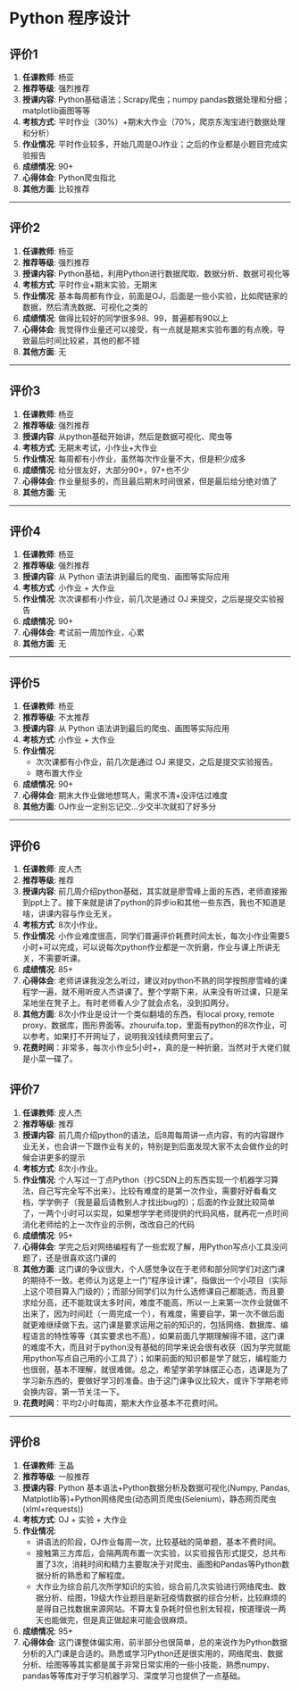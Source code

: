 # Python 程序设计

## 评价1

1. **任课教师**: 杨亚
2. **推荐等级**: 强烈推荐
3. **授课内容**: Python基础语法；Scrapy爬虫；numpy pandas数据处理和分细；matplotlib画图等等
4. **考核方式**: 平时作业（30%）+期末大作业（70%，爬京东淘宝进行数据处理和分析）
5. **作业情况**: 平时作业较多，开始几周是OJ作业；之后的作业都是小题目完成实验报告
6. **成绩情况**: 90+
7. **心得体会**: Python爬虫指北
8. **其他方面**: 比较推荐

---

## 评价2

1. **任课教师**: 杨亚
2. **推荐等级**: 强烈推荐
3. **授课内容**: Python基础，利用Python进行数据爬取、数据分析、数据可视化等
4. **考核方式**: 平时作业+期末实验，无期末
5. **作业情况**: 基本每周都有作业，前面是OJ，后面是一些小实验，比如爬链家的数据，然后清洗数据、可视化之类的
6. **成绩情况**: 做得比较好的同学很多98、99，普遍都有90以上
7. **心得体会**: 我觉得作业量还可以接受，有一点就是期末实验布置的有点晚，导致最后时间比较紧，其他的都不错
8. **其他方面**: 无

---

## 评价3

1. **任课教师**: 杨亚
2. **推荐等级**: 强烈推荐
3. **授课内容**: 从python基础开始讲，然后是数据可视化、爬虫等
4. **考核方式**: 无期末考试，小作业+大作业
5. **作业情况**: 每周都有小作业，虽然每次作业量不大，但是积少成多
6. **成绩情况**: 给分很友好，大部分90+，97+也不少
7. **心得体会**: 作业量挺多的，而且最后期末时间很紧，但是最后给分绝对值了
8. **其他方面**: 无

---

## 评价4

1. **任课教师**: 杨亚
2. **推荐等级**: 强烈推荐
3. **授课内容**: 从 Python 语法讲到最后的爬虫、画图等实际应用
4. **考核方式**: 小作业 + 大作业
5. **作业情况**: 次次课都有小作业，前几次是通过 OJ 来提交，之后是提交实验报告
6. **成绩情况**: 90+
7. **心得体会**: 考试前一周加作业，心累
8. **其他方面**: 无

---

## 评价5

1. **任课教师**: 杨亚
2. **推荐等级**: 不太推荐
3. **授课内容**: 从 Python 语法讲到最后的爬虫、画图等实际应用
4. **考核方式**: 小作业 + 大作业
5. **作业情况**:
    * 次次课都有小作业，前几次是通过 OJ 来提交，之后是提交实验报告。
    * 瞎布置大作业
6. **成绩情况**: 90+
7. **心得体会**: 期末大作业做地想骂人，需求不清+没评估过难度
8. **其他方面**: OJ作业一定别忘记交...少交半次就扣了好多分


---

## 评价6

1. **任课教师**: 皮人杰
2. **推荐等级**: 推荐
3. **授课内容**: 前几周介绍python基础，其实就是廖雪峰上面的东西，老师直接搬到ppt上了。接下来就是讲了python的异步io和其他一些东西，我也不知道是啥，讲课内容与作业无关。
4. **考核方式**: 8次小作业。
5. **作业情况**: 小作业难度很高，同学们普遍评价耗费时间太长，每次小作业需要5小时+可以完成，可以说每次python作业都是一次折磨，作业与课上所讲无关，不需要听课。
6. **成绩情况**: 85+
7. **心得体会**: 老师讲课我没怎么听过，建议对python不熟的同学按照廖雪峰的课程学一遍，就不用听皮人杰讲课了。整个学期下来，从来没有听过课，只是呆呆地坐在凳子上。有时老师看人少了就会点名，没到扣两分。
8. **其他方面**: 8次小作业是设计一个类似翻墙的东西，有local proxy, remote proxy，数据库，图形界面等。zhouruifa.top，里面有python的8次作业，可以参考。如果打不开网址了，说明我没钱续费阿里云了。
9. **花费时间**：非常多，每次小作业5小时+，真的是一种折磨，当然对于大佬们就是小菜一碟了。

## 评价7

1. **任课教师**: 皮人杰
2. **推荐等级**: 推荐
3. **授课内容**: 前几周介绍python的语法，后8周每周讲一点内容，有的内容跟作业无关，也会讲一下跟作业有关的，特别是到后面发现大家不太会做作业的时候会讲更多的提示
4. **考核方式**: 8次小作业。
5. **作业情况**: 个人写过一丁点Python（抄CSDN上的东西实现一个机器学习算法，自己写完全写不出来）。比较有难度的是第一次作业，需要好好看看文档，学学例子（我是最后请教别人才找出bug的）；后面的作业就比较简单了，一两个小时可以实现，如果想学学老师提供的代码风格，就再花一点时间消化老师给的上一次作业的示例，改改自己的代码
6. **成绩情况**: 95+
7. **心得体会**: 学完之后对网络编程有了一些宏观了解，用Python写点小工具没问题了，还是很喜欢这门课的
8. **其他方面**: 这门课的争议很大，个人感觉争议在于老师和部分同学们对这门课的期待不一致。老师认为这是上一门“程序设计课”，指做出一个小项目（实际上这个项目算入门级的）；而部分同学们以为什么选修课自己都能选，而且要求给分高，还不能耽误太多时间，难度不能高，所以一上来第一次作业就做不出来了，因为时间赶（一周完成一个），有难度，需要自学，第一次不做后面就更难继续做下去。这门课是要求运用之前的知识的，包括网络、数据库、编程语言的特性等等（其实要求也不高），如果前面几学期理解得不错，这门课的难度不大，而且对于python没有基础的同学来说会很有收获（因为学完就能用python写点自己用的小工具了）；如果前面的知识都是学了就忘，编程能力也很弱，基本不理解，就很难做。总之，希望学弟学妹摆正心态，选课是为了学习新东西的，要做好学习的准备。由于这门课争议比较大，或许下学期老师会换内容，第一节关注一下。
9. **花费时间**：平均2小时每周，期末大作业基本不花费时间。

---

## 评价8

1. **任课教师**: 王晶
2. **推荐等级**: 一般推荐
3. **授课内容**: Python 基本语法+Python数据分析及数据可视化(Numpy, Pandas, Matplotlib等)+Python网络爬虫(动态网页爬虫(Selenium)，静态网页爬虫(xlml+requests))
4. **考核方式**: OJ + 实验 + 大作业
5. **作业情况**:
    - 讲语法的阶段，OJ作业每周一次，比较基础的简单题，基本不费时间。
    - 接触第三方库后，会隔两周布置一次实验，以实验报告形式提交，总共布置了3次，消耗时间和精力主要取决于对爬虫、画图和Pandas等Python数据分析的熟悉和了解程度。
    - 大作业为综合前几次所学知识的实验，综合前几次实验进行网络爬虫、数据分析、绘图，19级大作业题目是新冠疫情数据的综合分析，比较麻烦的是得自己找数据来源网站。不算太复杂耗时但也别太轻视，按道理说一两天也能做完，但是真正做起来可能会很麻烦。
6. **成绩情况**: 95+
7. **心得体会**: 这门课整体偏实用，前半部分也很简单，总的来说作为Python数据分析的入门课是合适的。熟悉或学习Python还是很实用的，网络爬虫、数据分析、绘图等等其实都是属于非常日常实用的一些小技能，熟悉numpy、pandas等等库对于学习机器学习、深度学习也提供了一点基础。
